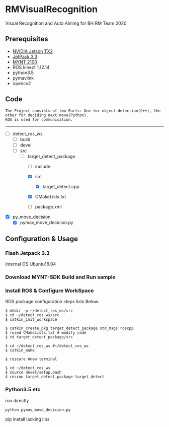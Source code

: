 # RMVisualRecognition
Visual Recognition and Auto Aiming for BH RM Team 2020

## Prerequisites
* [NVIDIA Jetson TX2](https://www.nvidia.com/en-us/autonomous-machines/embedded-systems/jetson-tx2/)
* [JetPack 3.3](https://developer.nvidia.com/embedded/jetpack-3_3 "Official Website")
* [MYNT 2100](https://mynt-eye-s-sdk.readthedocs.io/zh_CN/latest/src/sdk/contents.html "SDK")
* ROS kinect 1.12.14
* python3.5 
* pymavlink
* opencv2
    
## Code
    The Project consists of two Parts: One for object detection(C++), the other for deciding next move(Python).
    ROS is used for communication.
    
------
- [ ] detect_ros_ws
    - [ ] build
    - [ ] devel
    - [ ] src
        - [ ] target_detect_package
            - [ ] include
            - [x] src
                - [x] target_detect.cpp
            - [x] CMakeLists.txt
            - [ ] package.xml
                
                
                
- [x] py_move_decision
    - [x] pymav_move_decicion.py
    
## Configuration & Usage

### Flash Jetpack 3.3

Internal OS Ubuntu16.04

### Download MYNT-SDK Build and Run sample 

### Install ROS & Configure WorkSpace

ROS package configuration steps lists Below. 
```
$ mkdir -p ~/detect_ros_ws/src
$ cd ~/detect_ros_ws/src
$ catkin_init_workspace

$ catkin_create_pkg target_detect_package std_msgs roscpp
$ rosed CMakeLists.txt # modify code
$ cd target_detect_package/src

$ cd ~/detect_ros_ws #~/detect_ros_ws
$ catkin_make

$ roscore #new terminal

$ cd ~/detect_ros_ws
$ source devel/setup.bash
$ rosrun target_detect_package target_detect
```

### Python3.5 etc

run directly
```
python pymav_move_decicion.py
```
pip install lacking libs









